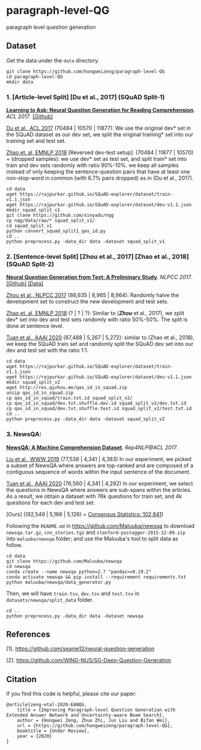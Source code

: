 # paragraph-level-QG
paragraph level question generation

## Dataset
Get the data under the ```data``` directory.
```shell script
git clone https://github.com/hongweizeng/paragraph-level-QG
cd paragraph-level-QG
mkdir data
```

### 1. [Article-level Split] [Du et al., 2017] (SQuAD Split-1)
**[Learning to Ask: Neural Question Generation for Reading Comprehension](https://www.aclweb.org/anthology/P17-1123.pdf)**. *ACL 2017*. [[Github]](https://github.com/xinyadu/nqg/tree/master/data)

[Du et al., ACL 2017](https://arxiv.org/pdf/1705.00106.pdf) (70484 | 10570 | 11877): We use the original dev* set in the SQuAD dataset as our dev set, we split the original training* set into our training set and test set.

[Zhao et. al, EMNLP 2018](https://www.aclweb.org/anthology/D18-1424.pdf) [Reversed dev-test setup]: (70484 | 11877 | 10570) + (dropped samples): we use dev* set as test set, and split train* set into train and dev sets randomly with ratio 90%-10%.
we keep all samples instead of only keeping the sentence-question pairs that have at least one non-stop-word in common (with 6.7% pairs dropped) as in (Du et al., 2017). 
```shell script
cd data
wget https://rajpurkar.github.io/SQuAD-explorer/dataset/train-v1.1.json
wget https://rajpurkar.github.io/SQuAD-explorer/dataset/dev-v1.1.json
mkdir squad_split_v1
git clone https://github.com/xinyadu/nqg
cp nqg/data/raw/* squad_split_v1/
cd squad_split_v1
python convert_squad_split1_qas_id.py
cd ..
python preprocess.py -data_dir data -dataset squad_split_v1
```


### 2. [Sentence-level Split] [Zhou et al., 2017] [Zhao et al., 2018] (SQuAD Split-2)
**[Neural Question Generation from Text: A Preliminary Study](https://arxiv.org/pdf/1704.01792.pdf)**. *NLPCC 2017*. [[Github]](https://github.com/magic282/NQG) [[Data]](https://res.qyzhou.me/)

[Zhou et al., NLPCC 2017](https://arxiv.org/pdf/1704.01792.pdf) (86,635 | 8,965 | 8,964): Randomly halve the development set to construct the new development and test sets.

[Zhao et. al, EMNLP 2018](https://www.aclweb.org/anthology/D18-1424.pdf) (? | ? | ?): Similar to (**_Zhou_** et al., 2017), we split dev* set into dev and test sets randomly with ratio 50%-50%. 
The split is done at sentence level.

[Tuan et al., AAAI 2020](https://arxiv.org/pdf/1910.10274.pdf) (87,488 | 5,267 | 5,272): similar to (Zhao et al., 2018), we keep the SQuAD train set and randomly split the SQuAD dev set into our dev and test set with the ratio 1:1.

```shell script
cd data
wget https://rajpurkar.github.io/SQuAD-explorer/dataset/train-v1.1.json
wget https://rajpurkar.github.io/SQuAD-explorer/dataset/dev-v1.1.json
mkdir squad_split_v2
wget http://res.qyzhou.me/qas_id_in_squad.zip
unzip qas_id_in_squad.zip
cp qas_id_in_squad/train.txt.id squad_split_v2/
cp qas_id_in_squad/dev.txt.shuffle.dev.id squad_split_v2/dev.txt.id
cp qas_id_in_squad/dev.txt.shuffle.test.id squad_split_v2/test.txt.id
cd ..
python preprocess.py -data_dir data -dataset squad_split_v2
```


### 3. NewsQA:
**[NewsQA: A Machine Comprehension Dataset](https://arxiv.org/pdf/1611.09830.pdf)**. *Rep4NLP@ACL 2017*.

[Liu et al., WWW 2019](https://arxiv.org/pdf/1902.10418.pdf) (77,538 | 4,341 | 4,383) 
In our experiment, we picked a subset of NewsQA where answers are top-ranked and are composed of a contiguous sequence of words within the input sentence of the document.

[Tuan et al., AAAI 2020](https://arxiv.org/pdf/1910.10274.pdf) (76,560 | 4,341 | 4,292) 
In our experiment, we select the questions in NewsQA where answers are sub-spans within the articles. 
As a result, we obtain a dataset with 76k questions for train set, and 4k questions for each dev and test set.

[Ours] ((92,549 | 5,166 | 5,126) = [Consensus Statistics: 102,841](https://www.microsoft.com/en-us/research/project/newsqa-dataset/#!stats))

Following the `README.md` in https://github.com/Maluuba/newsqa to download `newsqa.tar.gz`, `cnn_stories.tgz` and `stanford-postagger-2015-12-09.zip` into `maluuba/newsqa` folder; and use the Maluuba's tool to split data as follow.
```shell script
cd data
git clone https://github.com/Maluuba/newsqa
cd newsqa
conda create --name newsqa python=2.7 "pandas>=0.19.2"
conda activate newsqa && pip install --requirement requirements.txt
python maluuba/newsqa/data_generator.py
```

Then, we will have `train.tsv`, `dev.tsv` and `test.tsv` in `datasets/newsqa/split_data` folder.
```shell script
cd ..
python preprocess.py -data_dir data -dataset newsqa 
```


## References

[1]. https://github.com/seanie12/neural-question-generation

[2]. https://github.com/WING-NUS/SG-Deep-Question-Generation

## Citation
If you find this code is helpful, please cite our paper:
```
@article{zeng-etal-2020-EANQG,
    title = {Improving Paragraph-level Question Generation with Extended Answer Network and Uncertainty-aware Beam Search},
    author = {Hongwei Zeng, Zhuo Zhi, Jun Liu and Bifan Wei},
    url = {https://github.com/hongweizeng/paragraph-level-QG},
    booktitle = {Under Review},
    year = {2020}
}
```
